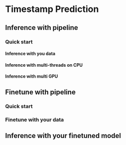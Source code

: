 # Timestamp Prediction

## Inference with pipeline

### Quick start

#### Inference with you data

#### Inference with multi-threads on CPU

#### Inference with multi GPU

## Finetune with pipeline

### Quick start

### Finetune with your data

## Inference with your finetuned model

